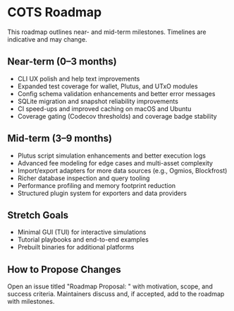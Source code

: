 # COTS Roadmap

This roadmap outlines near- and mid-term milestones. Timelines are indicative and may change.

## Near-term (0–3 months)

- CLI UX polish and help text improvements
- Expanded test coverage for wallet, Plutus, and UTxO modules
- Config schema validation enhancements and better error messages
- SQLite migration and snapshot reliability improvements
- CI speed-ups and improved caching on macOS and Ubuntu
- Coverage gating (Codecov thresholds) and coverage badge stability

## Mid-term (3–9 months)

- Plutus script simulation enhancements and better execution logs
- Advanced fee modeling for edge cases and multi-asset complexity
- Import/export adapters for more data sources (e.g., Ogmios, Blockfrost)
- Richer database inspection and query tooling
- Performance profiling and memory footprint reduction
- Structured plugin system for exporters and data providers

## Stretch Goals

- Minimal GUI (TUI) for interactive simulations
- Tutorial playbooks and end-to-end examples
- Prebuilt binaries for additional platforms

## How to Propose Changes

Open an issue titled "Roadmap Proposal: <topic>" with motivation, scope, and success criteria. Maintainers discuss and, if accepted, add to the roadmap with milestones.

